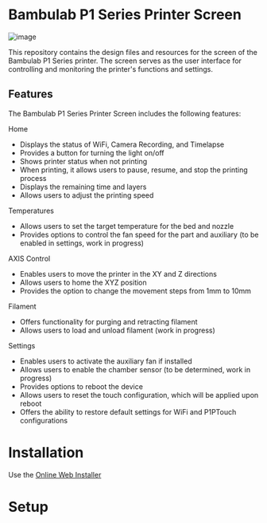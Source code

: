 # Bambulab P1 Series Printer Screen

![image](https://github.com/xperiments/p1touch/assets/417709/cc6dd9ed-5c0f-4396-8859-09d312bc84a9)

This repository contains the design files and resources for the screen of the Bambulab P1 Series printer. The screen serves as the user interface for controlling and monitoring the printer's functions and settings.

## Features

The Bambulab P1 Series Printer Screen includes the following features:

Home

- Displays the status of WiFi, Camera Recording, and Timelapse
- Provides a button for turning the light on/off
- Shows printer status when not printing
- When printing, it allows users to pause, resume, and stop the printing process
- Displays the remaining time and layers
- Allows users to adjust the printing speed

Temperatures

- Allows users to set the target temperature for the bed and nozzle
- Provides options to control the fan speed for the part and auxiliary (to be enabled in settings, work in progress)

AXIS Control

- Enables users to move the printer in the XY and Z directions
- Allows users to home the XYZ position
- Provides the option to change the movement steps from 1mm to 10mm

Filament

- Offers functionality for purging and retracting filament
- Allows users to load and unload filament (work in progress)

Settings

- Enables users to activate the auxiliary fan if installed
- Allows users to enable the chamber sensor (to be determined, work in progress)
- Provides options to reboot the device
- Allows users to reset the touch configuration, which will be applied upon reboot
- Offers the ability to restore default settings for WiFi and P1PTouch configurations

# Installation

Use the [Online Web Installer](https://xperiments.in/p1touch/webusb)

# Setup
